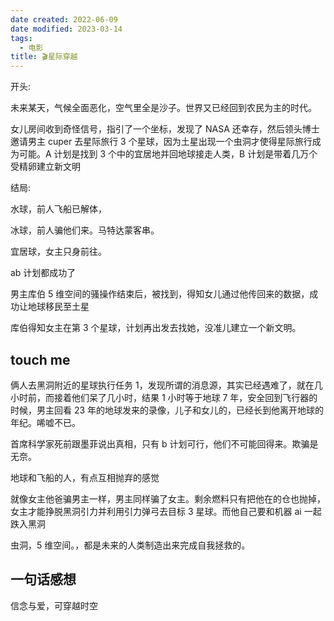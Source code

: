 ```yaml
---
date created: 2022-06-09
date modified: 2023-03-14
tags:
  - 电影
title: 🎬星际穿越
---
```


开头:

未来某天，气候全面恶化，空气里全是沙子。世界又已经回到农民为主的时代。

女儿房间收到奇怪信号，指引了一个坐标，发现了 NASA 还幸存，然后领头博士邀请男主 cuper 去星际旅行 3 个星球，因为土星出现一个虫洞才使得星际旅行成为可能。A 计划是找到 3 个中的宜居地并回地球接走人类，B 计划是带着几万个受精卵建立新文明

结局:

水球，前人飞船已解体，

冰球，前人骗他们来。马特达蒙客串。

宜居球，女主只身前往。

ab 计划都成功了

男主库伯 5 维空间的骚操作结束后，被找到，得知女儿通过他传回来的数据，成功让地球移民至土星

库伯得知女主在第 3 个星球，计划再出发去找她，没准儿建立一个新文明。

## touch me

俩人去黑洞附近的星球执行任务 1，发现所谓的消息源，其实已经遇难了，就在几小时前，而接着他们呆了几小时，结果 1 小时等于地球 7 年，安全回到飞行器的时候，男主回看 23 年的地球发来的录像，儿子和女儿的，已经长到他离开地球的年纪。唏嘘不已。

首席科学家死前跟墨菲说出真相，只有 b 计划可行，他们不可能回得来。欺骗是无奈。

地球和飞船的人，有点互相抛弃的感觉

就像女主他爸骗男主一样，男主同样骗了女主。剩余燃料只有把他在的仓也抛掉，女主才能挣脱黑洞引力并利用引力弹弓去目标 3 星球。而他自己要和机器 ai 一起跌入黑洞

虫洞，5 维空间。，都是未来的人类制造出来完成自我拯救的。

## 一句话感想

信念与爱，可穿越时空
